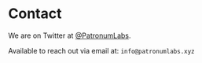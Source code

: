 # Contact

We are on Twitter at [@PatronumLabs](https://x.com/PatronumLabs).

Available to reach out via email at: `info@patronumlabs.xyz`
